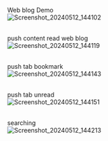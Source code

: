 Web blog Demo <br>
![Screenshot_20240512_144102](https://github.com/blackpuppydev/WebBlog/assets/91581428/bf0ce246-74fe-4861-8e9f-0b252f6c0433)
<br><br>


push content read web blog <br>
![Screenshot_20240512_144119](https://github.com/blackpuppydev/WebBlog/assets/91581428/c06c1ef1-f209-4655-80c0-eab5a37a3da3)
<br><br>


push tab bookmark <br>
![Screenshot_20240512_144143](https://github.com/blackpuppydev/WebBlog/assets/91581428/a26fbd56-4c53-46e2-bb95-0ccb60c497d8)
<br><br>

push tab unread <br>
![Screenshot_20240512_144151](https://github.com/blackpuppydev/WebBlog/assets/91581428/165771bb-8723-4a4e-aeb0-b0292e4a8e51)
<br><br>


searching <br>
![Screenshot_20240512_144213](https://github.com/blackpuppydev/WebBlog/assets/91581428/9ee11350-2c8b-44ec-b5e3-4eb50ea51530)
